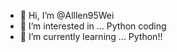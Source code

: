 - 👋 Hi, I’m @Alllen95Wei
- 👀 I’m interested in ... Python coding
- 🌱 I’m currently learning ... Python!!

<!---
Alllen95Wei/Alllen95Wei is a ✨ special ✨ repository because its `README.md` (this file) appears on your GitHub profile.
You can click the Preview link to take a look at your changes.
--->
